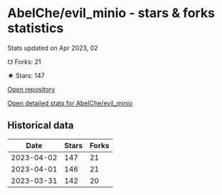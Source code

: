 # AbelChe/evil_minio - stars & forks statistics

Stats updated on Apr 2023, 02

☋ Forks: 21

★ Stars: 147

[Open repository](https://github.com/AbelChe/evil_minio)

[Open detailed stats for AbelChe/evil_minio](https://reviewgithub.com/rep/AbelChe/evil_minio)

## Historical data
| Date | Stars | Forks |
|------|-------|-------|
| 2023-04-02 | 147 | 21 | 
| 2023-04-01 | 146 | 21 | 
| 2023-03-31 | 142 | 20 | 

